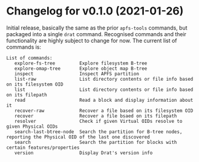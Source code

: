 # Changelog for v0.1.0 (2021-01-26)

Initial release, basically the same as the prior `apfs-tools` commands, but packaged into a single `drat` command. Recognised commands and their functionality are highly subject to change for now. The current list of commands is:

```
List of commands:
   explore-fs-tree         Explore filesystem B-tree
   explore-omap-tree       Explore object map B-tree
   inspect                 Inspect APFS partition
   list-raw                List directory contents or file info based on its filesystem OID
   list                    List directory contents or file info based on its filepath
   read                    Read a block and display information about it
   recover-raw             Recover a file based on its filesystem OID
   recover                 Recover a file bsaed on its filepath
   resolver                Check if given Virtual OIDs resolve to given Physical OIDs
   search-last-btree-node  Search the partition for B-tree nodes, reporting the Physical OID of the last one discovered
   search                  Search the partition for blocks with certain features/properties
   version                 Display Drat's version info
```
